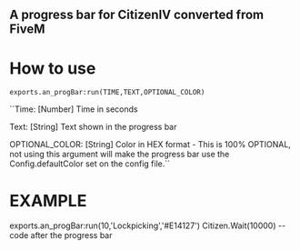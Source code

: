 ## A progress bar for CitizenIV converted from FiveM 

# How to use

`exports.an_progBar:run(TIME,TEXT,OPTIONAL_COLOR)`

``Time: [Number] Time in seconds

Text: [String] Text shown in the progress bar

OPTIONAL_COLOR: [String] Color in HEX format - This is 100% OPTIONAL, not using this argument will make the progress bar use the Config.defaultColor set on the config file.``


# EXAMPLE
exports.an_progBar:run(10,'Lockpicking','#E14127')
Citizen.Wait(10000)
-- code after the progress bar
